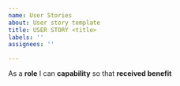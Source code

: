 ```yaml
---
name: User Stories
about: User story template
title: USER STORY <title>
labels: ''
assignees: ''

---
```


As a **role** I can **capability** so that **received benefit**
